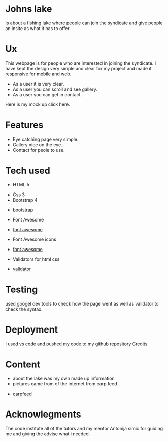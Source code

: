 # Johns lake

Is about a fishing lake where people can join the syndicate and give people an insite as what it has to offer.

# Ux

This webpage is for people who are interested in joining the syndicate. I have kept the design very simple and clear for my project and made it responsive for mobile and web.

- As a user it is very clear.
- As a user you can scroll and see gallery.
- As a user you can get in contact.

Here is my mock up click here.

# Features

- Eye catching page very simple.
- Gallery nice on the eye.
- Contact for peole to use.

# Tech used

- HTML 5

* Css 3
* Bootstrap 4

- [bootstrap](https:www.://stackpath.bootstrapcdn.com/bootstrap/4.3.1/css/bootstrap.min.css)

* Font Awesome

- [font awesome](https://stackpath.bootstrapcdn.com/font-awesome/4.7.0/css/font-awesome.min.css)

* Font Awesome icons

- [font awesome](https://fontawesome.com/v4.7.0/icons/)

* Validators for html css

- [validator](https://validator.w3.org)

# Testing

used googel dev tools to check how the page went as well as validator to check the syntax.

# Deployment

I used vs code and pushed my code to my github repository
Credits

# Content

- about the lake was my own made up information
- pictures came from of the internet from carp feed

* [carpfeed](https:www.carpfeed.com)

# Acknowlegments

The code institute all of the tutors and my mentor Antonija simic for guiding me and giving the advise what i needed.
